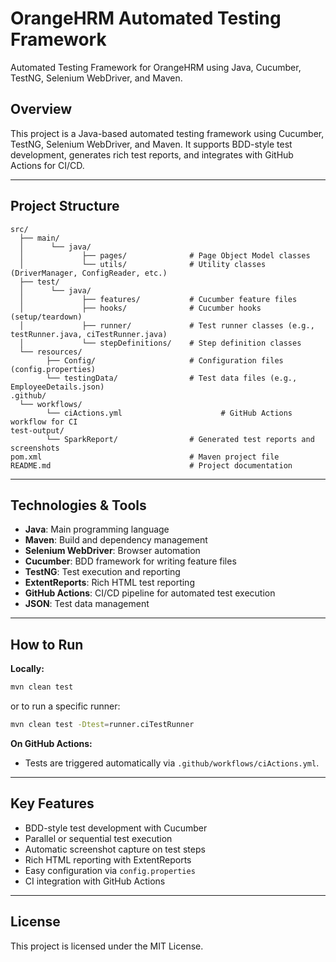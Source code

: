 # OrangeHRM Automated Testing Framework

Automated Testing Framework for OrangeHRM using Java, Cucumber, TestNG, Selenium WebDriver, and Maven.

## Overview

This project is a Java-based automated testing framework using Cucumber, TestNG, Selenium WebDriver, and Maven. It supports BDD-style test development, generates rich test reports, and integrates with GitHub Actions for CI/CD.

---

## Project Structure

```
src/ 
  ├── main/  
  │      └── java/ 
  │             ├── pages/              # Page Object Model classes  
  │             └── utils/              # Utility classes (DriverManager, ConfigReader, etc.) 
  ├── test/ 
  │      └── java/  
  │             ├── features/           # Cucumber feature files  
  │             ├── hooks/              # Cucumber hooks (setup/teardown) 
  │             ├── runner/             # Test runner classes (e.g., testRunner.java, ciTestRunner.java)  
  │             └── stepDefinitions/    # Step definition classes 
  └── resources/ 
        ├── Config/                     # Configuration files (config.properties) 
        └── testingData/                # Test data files (e.g., EmployeeDetails.json) 
.github/ 
  └── workflows/ 
        └── ciActions.yml                      # GitHub Actions workflow for CI 
test-output/ 
        └── SparkReport/                # Generated test reports and screenshots 
pom.xml                                 # Maven project file 
README.md                               # Project documentation 

```

---

## Technologies & Tools

- **Java**: Main programming language
- **Maven**: Build and dependency management
- **Selenium WebDriver**: Browser automation
- **Cucumber**: BDD framework for writing feature files
- **TestNG**: Test execution and reporting
- **ExtentReports**: Rich HTML test reporting
- **GitHub Actions**: CI/CD pipeline for automated test execution
- **JSON**: Test data management

---

## How to Run

**Locally:**
```sh
mvn clean test
```
or to run a specific runner:
```sh
mvn clean test -Dtest=runner.ciTestRunner
```

**On GitHub Actions:**
- Tests are triggered automatically via `.github/workflows/ciActions.yml`.

---

## Key Features

- BDD-style test development with Cucumber
- Parallel or sequential test execution
- Automatic screenshot capture on test steps
- Rich HTML reporting with ExtentReports
- Easy configuration via `config.properties`
- CI integration with GitHub Actions

---



## License

This project is licensed under the MIT License.